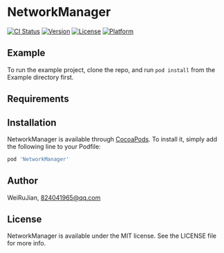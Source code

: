 # NetworkManager

[![CI Status](https://img.shields.io/travis/WeiRuJian/NetworkManager.svg?style=flat)](https://travis-ci.org/WeiRuJian/NetworkManager)
[![Version](https://img.shields.io/cocoapods/v/NetworkManager.svg?style=flat)](https://cocoapods.org/pods/NetworkManager)
[![License](https://img.shields.io/cocoapods/l/NetworkManager.svg?style=flat)](https://cocoapods.org/pods/NetworkManager)
[![Platform](https://img.shields.io/cocoapods/p/NetworkManager.svg?style=flat)](https://cocoapods.org/pods/NetworkManager)

## Example

To run the example project, clone the repo, and run `pod install` from the Example directory first.

## Requirements

## Installation

NetworkManager is available through [CocoaPods](https://cocoapods.org). To install
it, simply add the following line to your Podfile:

```ruby
pod 'NetworkManager'
```

## Author

WeiRuJian, 824041965@qq.com

## License

NetworkManager is available under the MIT license. See the LICENSE file for more info.
